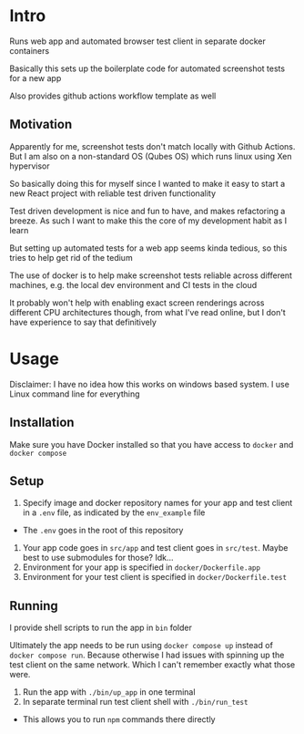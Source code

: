 # Intro

Runs web app and automated browser test client in separate docker containers

Basically this sets up the boilerplate code for automated screenshot tests for a new app

Also provides github actions workflow template as well

## Motivation

Apparently for me, screenshot tests don't match locally with Github Actions. But I am also on a non-standard OS (Qubes OS) which runs linux using Xen hypervisor

So basically doing this for myself since I wanted to make it easy to start a new React project with reliable test driven functionality

Test driven development is nice and fun to have, and makes refactoring a breeze.
As such I want to make this the core of my development habit as I learn

But setting up automated tests for a web app seems kinda tedious, so this tries to help get rid of the tedium

The use of docker is to help make screenshot tests reliable across different machines, e.g. the local dev environment and CI tests in the cloud

It probably won't help with enabling exact screen renderings across different CPU architectures though, from what I've read online, but I don't have experience to say that definitively

# Usage

Disclaimer: I have no idea how this works on windows based system.
I use Linux command line for everything

## Installation

Make sure you have Docker installed so that you have access to `docker` and `docker compose`

## Setup

1. Specify image and docker repository names for your app and test client in a `.env` file, as indicated by the `env_example` file
  - The `.env` goes in the root of this repository
1. Your app code goes in `src/app` and test client goes in `src/test`. Maybe best to use submodules for those? Idk...
1. Environment for your app is specified in `docker/Dockerfile.app`
1. Environment for your test client is specified in `docker/Dockerfile.test`

## Running

I provide shell scripts to run the app in `bin` folder

Ultimately the app needs to be run using `docker compose up` instead of `docker compose run`.
Because otherwise I had issues with spinning up the test client on the same network.
Which I can't remember exactly what those were.

1. Run the app with `./bin/up_app` in one terminal
1. In separate terminal run test client shell with `./bin/run_test`
  - This allows you to run `npm` commands there directly
